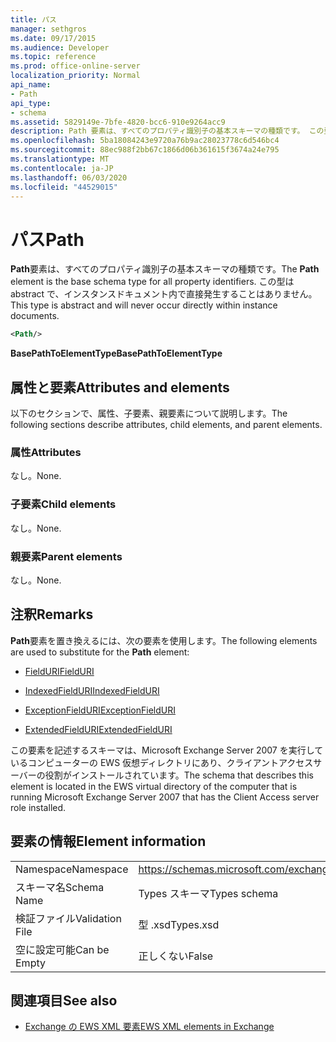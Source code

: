 ```yaml
---
title: パス
manager: sethgros
ms.date: 09/17/2015
ms.audience: Developer
ms.topic: reference
ms.prod: office-online-server
localization_priority: Normal
api_name:
- Path
api_type:
- schema
ms.assetid: 5829149e-7bfe-4820-bcc6-910e9264acc9
description: Path 要素は、すべてのプロパティ識別子の基本スキーマの種類です。 この型は abstract で、インスタンスドキュメント内で直接発生することはありません。
ms.openlocfilehash: 5ba18084243e9720a76b9ac28023778c6d546bc4
ms.sourcegitcommit: 88ec988f2bb67c1866d06b361615f3674a24e795
ms.translationtype: MT
ms.contentlocale: ja-JP
ms.lasthandoff: 06/03/2020
ms.locfileid: "44529015"
---
```

# <a name="path"></a><span data-ttu-id="2c331-104">パス</span><span class="sxs-lookup"><span data-stu-id="2c331-104">Path</span></span>

<span data-ttu-id="2c331-105">**Path**要素は、すべてのプロパティ識別子の基本スキーマの種類です。</span><span class="sxs-lookup"><span data-stu-id="2c331-105">The **Path** element is the base schema type for all property identifiers.</span></span> <span data-ttu-id="2c331-106">この型は abstract で、インスタンスドキュメント内で直接発生することはありません。</span><span class="sxs-lookup"><span data-stu-id="2c331-106">This type is abstract and will never occur directly within instance documents.</span></span> 
  
```xml
<Path/>
```

 <span data-ttu-id="2c331-107">**BasePathToElementType**</span><span class="sxs-lookup"><span data-stu-id="2c331-107">**BasePathToElementType**</span></span>
## <a name="attributes-and-elements"></a><span data-ttu-id="2c331-108">属性と要素</span><span class="sxs-lookup"><span data-stu-id="2c331-108">Attributes and elements</span></span>

<span data-ttu-id="2c331-109">以下のセクションで、属性、子要素、親要素について説明します。</span><span class="sxs-lookup"><span data-stu-id="2c331-109">The following sections describe attributes, child elements, and parent elements.</span></span>
  
### <a name="attributes"></a><span data-ttu-id="2c331-110">属性</span><span class="sxs-lookup"><span data-stu-id="2c331-110">Attributes</span></span>

<span data-ttu-id="2c331-111">なし。</span><span class="sxs-lookup"><span data-stu-id="2c331-111">None.</span></span>
  
### <a name="child-elements"></a><span data-ttu-id="2c331-112">子要素</span><span class="sxs-lookup"><span data-stu-id="2c331-112">Child elements</span></span>

<span data-ttu-id="2c331-113">なし。</span><span class="sxs-lookup"><span data-stu-id="2c331-113">None.</span></span>
  
### <a name="parent-elements"></a><span data-ttu-id="2c331-114">親要素</span><span class="sxs-lookup"><span data-stu-id="2c331-114">Parent elements</span></span>

<span data-ttu-id="2c331-115">なし。</span><span class="sxs-lookup"><span data-stu-id="2c331-115">None.</span></span>
  
## <a name="remarks"></a><span data-ttu-id="2c331-116">注釈</span><span class="sxs-lookup"><span data-stu-id="2c331-116">Remarks</span></span>

<span data-ttu-id="2c331-117">**Path**要素を置き換えるには、次の要素を使用します。</span><span class="sxs-lookup"><span data-stu-id="2c331-117">The following elements are used to substitute for the **Path** element:</span></span> 
  
- [<span data-ttu-id="2c331-118">FieldURI</span><span class="sxs-lookup"><span data-stu-id="2c331-118">FieldURI</span></span>](fielduri.md)
    
- [<span data-ttu-id="2c331-119">IndexedFieldURI</span><span class="sxs-lookup"><span data-stu-id="2c331-119">IndexedFieldURI</span></span>](indexedfielduri.md)
    
- [<span data-ttu-id="2c331-120">ExceptionFieldURI</span><span class="sxs-lookup"><span data-stu-id="2c331-120">ExceptionFieldURI</span></span>](exceptionfielduri.md)
    
- [<span data-ttu-id="2c331-121">ExtendedFieldURI</span><span class="sxs-lookup"><span data-stu-id="2c331-121">ExtendedFieldURI</span></span>](extendedfielduri.md)
    
<span data-ttu-id="2c331-122">この要素を記述するスキーマは、Microsoft Exchange Server 2007 を実行しているコンピューターの EWS 仮想ディレクトリにあり、クライアントアクセスサーバーの役割がインストールされています。</span><span class="sxs-lookup"><span data-stu-id="2c331-122">The schema that describes this element is located in the EWS virtual directory of the computer that is running Microsoft Exchange Server 2007 that has the Client Access server role installed.</span></span>
  
## <a name="element-information"></a><span data-ttu-id="2c331-123">要素の情報</span><span class="sxs-lookup"><span data-stu-id="2c331-123">Element information</span></span>

|||
|:-----|:-----|
|<span data-ttu-id="2c331-124">Namespace</span><span class="sxs-lookup"><span data-stu-id="2c331-124">Namespace</span></span>  <br/> |https://schemas.microsoft.com/exchange/services/2006/types  <br/> |
|<span data-ttu-id="2c331-125">スキーマ名</span><span class="sxs-lookup"><span data-stu-id="2c331-125">Schema Name</span></span>  <br/> |<span data-ttu-id="2c331-126">Types スキーマ</span><span class="sxs-lookup"><span data-stu-id="2c331-126">Types schema</span></span>  <br/> |
|<span data-ttu-id="2c331-127">検証ファイル</span><span class="sxs-lookup"><span data-stu-id="2c331-127">Validation File</span></span>  <br/> |<span data-ttu-id="2c331-128">型 .xsd</span><span class="sxs-lookup"><span data-stu-id="2c331-128">Types.xsd</span></span>  <br/> |
|<span data-ttu-id="2c331-129">空に設定可能</span><span class="sxs-lookup"><span data-stu-id="2c331-129">Can be Empty</span></span>  <br/> |<span data-ttu-id="2c331-130">正しくない</span><span class="sxs-lookup"><span data-stu-id="2c331-130">False</span></span>  <br/> |
   
## <a name="see-also"></a><span data-ttu-id="2c331-131">関連項目</span><span class="sxs-lookup"><span data-stu-id="2c331-131">See also</span></span>



- [<span data-ttu-id="2c331-132">Exchange の EWS XML 要素</span><span class="sxs-lookup"><span data-stu-id="2c331-132">EWS XML elements in Exchange</span></span>](ews-xml-elements-in-exchange.md)

